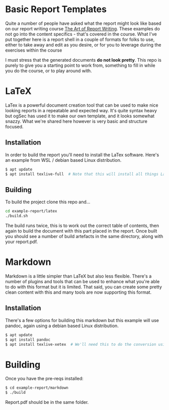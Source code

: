 # Basic Report Templates

Quite a number of people have asked what the report might look like based on our report writing course [The Art of Report Writing](https://training.zeropointsecurity.co.uk/courses/the-art-of-report-writing). These examples do not go into the content specifics - that's covered in the course. What I've put together here is a report shell in a couple of formats for folks to use, either to take away and edit as you desire, or for you to leverage during the exercises within the course

I must stress that the generated documents **do not look pretty**. This repo is purely to give you a starting point to work from, something to fill in while you do the course, or to play around with.


# LaTeX

LaTex is a powerful document creation tool that can be used to make nice looking reports in a repeatable and expected way. It's quite syntax heavy but ogSec has used it to make our own template, and it looks somewhat snazzy. What we're shared here however is very basic and structure focused.

## Installation

In order to build the report you'll need to install the LaTex software. Here's an example from WSL / debian based Linux distribution. 

```bash
$ apt update
$ apt install texlive-full  # Note that this will install all things LaTeX. If you're planning on heavily customising this template you'll probably need it, if not go for texlive-base

```

## Building

To build the project clone this repo and...

```bash
cd example-report/latex
./build.sh
```

The build runs twice, this is to work out the correct table of contents, then again to build the document with this part placed in the report. Once built you should see a number of build artefacts in the same directory, along with your report.pdf.

# Markdown

Markdown is a little simpler than LaTeX but also less flexible. There's a number of plugins and tools that can be used to enhance what you're able to do with this format but it is limited. That said, you can create some pretty clean content with this and many tools are now supporting this format.

## Installation

There's a few options for building this markdown but this example will use pandoc, again using a debian based Linux distribution.

```bash
$ apt update
$ apt install pandoc
$ apt install texlive-xetex  # We'll need this to do the conversion using a latex engine under the hood
```

# Building

Once you have the pre-reqs installed:

```bash
$ cd example-report/markdown
$ ./build
```

Report.pdf should be in the same folder.